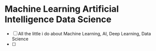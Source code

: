 # Machine Learning Artificial Intelligence Data Science

- [ ] All the little i do about Machine Learning, AI, Deep Learning, Data Science
- [ ] 

